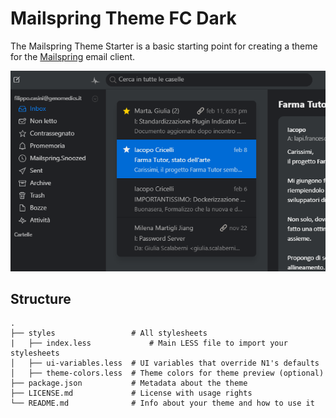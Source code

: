 # Mailspring Theme FC Dark

The Mailspring Theme Starter is a basic starting point for creating a theme for
the [Mailspring](http://www.getmailspring.com/) email client.

<img src="./screenshot/fc-dark.png" />

## Structure

```
.
├── styles                 # All stylesheets
|   ├── index.less             # Main LESS file to import your stylesheets
│   ├── ui-variables.less  # UI variables that override N1's defaults
│   ├── theme-colors.less  # Theme colors for theme preview (optional)
├── package.json           # Metadata about the theme
├── LICENSE.md             # License with usage rights
└── README.md              # Info about your theme and how to use it
```
